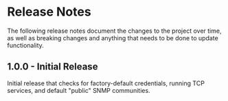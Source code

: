 # Release Notes
The following release notes document the changes to the project over time, as well as breaking changes and anything that needs to be done to update functionality.

## 1.0.0 - Initial Release
Initial release that checks for factory-default credentials, running TCP services, and default "public" SNMP communities.